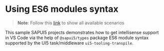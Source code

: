 # Using ES6 modules syntax

> **Note**: Follow this [link](https://github.com/stockbal/ui5-project-ts-intellisense/tree/main) to show all available scenarios

This sample SAPUI5 projects demonstrates how to get intellisense support in VS Code via the help of `@sapui5/types` package ES6 module syntax supported by the UI5 task/middleware `ui5-tooling-transpile`.
